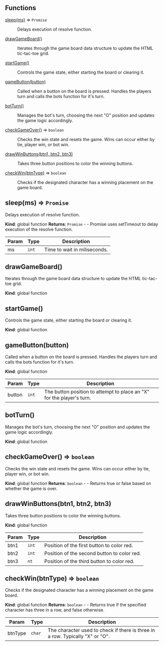 ## Functions

<dl>
<dt><a href="#sleep">sleep(ms)</a> ⇒ <code>Promise</code></dt>
<dd><p>Delays execution of resolve function.</p>
</dd>
<dt><a href="#drawGameBoard">drawGameBoard()</a></dt>
<dd><p>Iterates through the game board data structure to update the HTML tic-tac-toe grid.</p>
</dd>
<dt><a href="#startGame">startGame()</a></dt>
<dd><p>Controls the game state, either starting the board or clearing it.</p>
</dd>
<dt><a href="#gameButton">gameButton(button)</a></dt>
<dd><p>Called when a button on the board is pressed. Handles the players turn and calls the bots function for it&#39;s turn.</p>
</dd>
<dt><a href="#botTurn">botTurn()</a></dt>
<dd><p>Manages the bot&#39;s turn, choosing the next &quot;O&quot; position and updates the game logic accordingly.</p>
</dd>
<dt><a href="#checkGameOver">checkGameOver()</a> ⇒ <code>boolean</code></dt>
<dd><p>Checks the win state and resets the game. Wins can occur either by tie, player win, or bot win.</p>
</dd>
<dt><a href="#drawWinButtons">drawWinButtons(btn1, btn2, btn3)</a></dt>
<dd><p>Takes three button positions to color the winning buttons.</p>
</dd>
<dt><a href="#checkWin">checkWin(btnType)</a> ⇒ <code>boolean</code></dt>
<dd><p>Checks if the designated character has a winning placement on the game board.</p>
</dd>
</dl>

<a name="sleep"></a>

## sleep(ms) ⇒ <code>Promise</code>
Delays execution of resolve function.

**Kind**: global function
**Returns**: <code>Promise</code> - - Promise uses setTimeout to delay execution of the resolve function.

| Param | Type | Description |
| --- | --- | --- |
| ms | <code>int</code> | Time to wait in miliseconds. |

<a name="drawGameBoard"></a>

## drawGameBoard()
Iterates through the game board data structure to update the HTML tic-tac-toe grid.

**Kind**: global function
<a name="startGame"></a>

## startGame()
Controls the game state, either starting the board or clearing it.

**Kind**: global function
<a name="gameButton"></a>

## gameButton(button)
Called when a button on the board is pressed. Handles the players turn and calls the bots function for it's turn.

**Kind**: global function

| Param | Type | Description |
| --- | --- | --- |
| button | <code>int</code> | The button position to attempt to place an "X" for the player's turn. |

<a name="botTurn"></a>

## botTurn()
Manages the bot's turn, choosing the next "O" position and updates the game logic accordingly.

**Kind**: global function
<a name="checkGameOver"></a>

## checkGameOver() ⇒ <code>boolean</code>
Checks the win state and resets the game. Wins can occur either by tie, player win, or bot win.

**Kind**: global function
**Returns**: <code>boolean</code> - - Returns true or false based on whether the game is over.
<a name="drawWinButtons"></a>

## drawWinButtons(btn1, btn2, btn3)
Takes three button positions to color the winning buttons.

**Kind**: global function

| Param | Type | Description |
| --- | --- | --- |
| btn1 | <code>int</code> | Position of the first button to color red. |
| btn2 | <code>int</code> | Position of the second button to color red. |
| btn3 | <code>nt</code> | Position of the third button to color red. |

<a name="checkWin"></a>

## checkWin(btnType) ⇒ <code>boolean</code>
Checks if the designated character has a winning placement on the game board.

**Kind**: global function
**Returns**: <code>boolean</code> - - Returns true if the specified character has three in a row, and false otherwise.

| Param | Type | Description |
| --- | --- | --- |
| btnType | <code>char</code> | The character used to check if there is three in a row. Typically "X" or "O". |